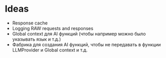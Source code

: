# Ideas

- Response cache
- Logging RAW requests and responses
- Global context для AI функций (чтобы например можно было указывать язык и т.д.)
- Фабрика для создания AI функций, чтобы не передавать в функции LLMProvider и Global context и т.д.
